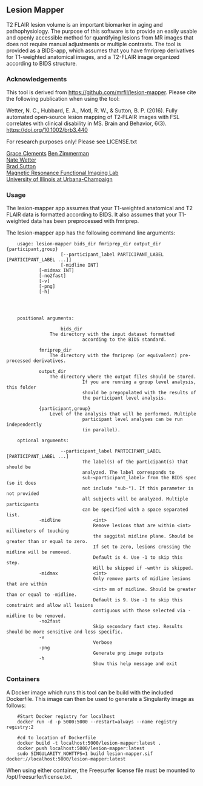 ## Lesion Mapper

T2 FLAIR lesion volume is an important biomarker in aging and pathophysiology. The purpose of this software is to provide an easily usable and openly accessible method for quantifying lesions from MR images that does not require manual adjustments or multiple contrasts. The tool is provided as a BIDS-app, which assumes that you have fmriprep derivatives for T1-weighted anatomical images, and a T2-FLAIR image organized according to BIDS structure.

### Acknowledgements

This tool is derived from https://github.com/mrfil/lesion-mapper. Please cite the following publication when using the tool:

Wetter, N. C., Hubbard, E. A., Motl, R. W., & Sutton, B. P. (2016). Fully automated open‐source lesion mapping of T2‐FLAIR images with FSL correlates with clinical disability in MS. Brain and Behavior, 6(3). https://doi.org/10.1002/brb3.440

For research purposes only! Please see LICENSE.txt

[Grace Clements](mailto:gracemc2@illinois.edu)
[Ben Zimmerman](mailto:bzimme5@illinois.edu)  
[Nate Wetter](mailto:nwetter2@illinois.edu)  
[Brad Sutton](mailto:bsutton@illinois.edu)  
[Magnetic Resonance Functional Imaging Lab](http://mrfil.bioen.illinois.edu)  
[University of Illinois at Urbana-Champaign](https://illinois.edu)  

### Usage

The lesion-mapper app assumes that your T1-weighted anatomical and T2 FLAIR data is formatted according to BIDS. It also assumes that your T1-weighted data has been preprocessed with fmriprep.

The lesion-mapper app has the following command line arguments:

		usage: lesion-mapper bids_dir fmriprep_dir output_dir {participant,group}
		              	[--participant_label PARTICIPANT_LABEL [PARTICIPANT_LABEL ...]]
		              	[-midline INT]
				[-midmax INT]
				[-no2fast]
				[-v]
				[-png]
				[-h]




		positional arguments:

						bids_dir         
					The directory with the input dataset formatted
		                        according to the BIDS standard.

      			fmriprep_dir     
					The directory with the fmriprep (or equivalent) pre-processed derivatives.

      			output_dir       
					The directory where the output files should be stored.
		                        If you are running a group level analysis, this folder
		                        should be prepopulated with the results of
		                        the participant level analysis.

      			{participant,group}   
					Level of the analysis that will be performed. Multiple
		                        participant level analyses can be run independently
		                        (in parallel).

		optional arguments:

						--participant_label PARTICIPANT_LABEL [PARTICIPANT_LABEL ...]
		                        The label(s) of the participant(s) that should be
		                        analyzed. The label corresponds to
		                        sub-<participant_label> from the BIDS spec (so it does
		                        not include "sub-"). If this parameter is not provided
		                        all subjects will be analyzed. Multiple participants
		                        can be specified with a space separated list.
      			-midline            <int>
                            		Remove lesions that are within <int> millimeters of touching
                            		the saggital midline plane. Should be greater than or equal to zero.
                            		If set to zero, lesions crossing the midline will be removed.
                            		Default is 4. Use -1 to skip this step.
                            		Will be skipped if -wmthr is skipped.
      			-midmax             <int>  
                            		Only remove parts of midline lesions that are within
                            		<int> mm of midline. Should be greater than or equal to -midline.
                            		Default is 9. Use -1 to skip this constraint and allow all lesions
                            		contiguous with those selected via -midline to be removed.
      			-no2fast
                            		Skip secondary fast step. Results should be more sensitive and less specific.
      			-v                    
                            		Verbose
      			-png
                            		Generate png image outputs
      			-h                    
                            		Show this help message and exit

### Containers
A Docker image which runs this tool can be build with the included Dockerfile. 
This image can then be used to generate a Singularity image as follows:
		
		#Start Docker registry for localhost
		docker run -d -p 5000:5000 --restart=always --name registry registry:2

		#cd to location of Dockerfile
		docker build -t localhost:5000/lesion-mapper:latest .
		docker push localhost:5000/lesion-mapper:latest
		sudo SINGULARITY_NOHTTPS=1 build lesion-mapper.sif docker://localhost:5000/lesion-mapper:latest

When using either container, the Freesurfer license file must be mounted to /opt/freesurfer/license.txt.
